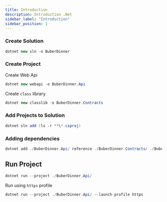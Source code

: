 ```yaml
---
title: Introduction
description: Introduction .Net
sidebar_label: "Introduction"
sidebar_position: 1
---
```


### Create Solution

```csharp
dotnet new sln -o BuberDinner
```

### Create Project

Create Web Api

```csharp
dotnet new webapi -o BuberDinner.Api
```

Create `class` library

```csharp
dotnet new classlib -o BuberDinner.Contracts
```

### Add Projects to Solution

```csharp
dotnet sln add (ls -r **\*.csproj)
```

### Adding dependencies

```csharp
dotnet add ./BuberDinner.Api/ reference ./BuberDinner.Contracts/ ./BuberDinner.Application/
```

## Run Project

```csharp
dotnet run --project ./BuberDinner.Api/
```

Run using `https` profile

```csharp
dotnet run --project ./BuberDinner.Api/ --launch-profile https
```
